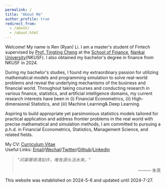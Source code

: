 ```yaml
---
permalink: /
title: "About Me"
author_profile: true
redirect_from: 
  - /about/
  - /about.html
---
```



Welcome! My name is Ren (Ryan) Li. I am a master's student of Fintech supervised by [Prof. Tingting Cheng](https://sites.google.com/site/tingtingcheng2014/home) at the [School of Finance](http://en.finance.nankai.edu.cn/), [Nankai University](https://en.nankai.edu.cn/)(NKUSF). I also obtained my bachelor's degree in finance from NKUSF in 2024. 

During my bachelor's studies, I found my extraordinary passion for utilizing mathematical models and programming simulation to solve real-world problems and reveal the underlying mechanisms of the business and financial world. Throughout taking courses and conducting research in various finance, statistics, and artificial intelligence domains, my current research interests have been in (i) Financial Econometrics, (ii) High-dimensional Statistics, and (iii) Machine Learning& Deep Learning.

Aspiring to build appropriate yet parsimonious statistics models tailored for practical application and address frontier problems in the real world with precise mathematical and simulation methods, I am committed to pursuing a p.h.d. in Financial Econometrics, Statistics, Management Science, and related fields. 

My CV: [Curriculum Vitae](../assets/CurriculumVitae.pdf)  
Useful Links: [Email](mailto:2013455@mail.nankai.edu.cn)/[Wechat](../images/Wechat.jpg)/[Twitter](https://twitter.com/RyanLee32714932)/[Github](https://github.com/Ren-Ryan-Li)/[Linkedin](https://www.linkedin.com/in/%E4%BB%BB-%E6%9D%8E-8692b9225/)



  > "_问渠哪得清如许，唯有源头活水来。_"     <p align="right"> ——— 朱熹</p>

This website was established on 2024-5-6 and updated until 2024-7-27.
